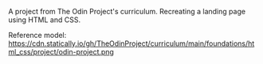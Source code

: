 A project from The Odin Project's curriculum. Recreating a landing page using HTML and CSS.

Reference model: https://cdn.statically.io/gh/TheOdinProject/curriculum/main/foundations/html_css/project/odin-project.png
